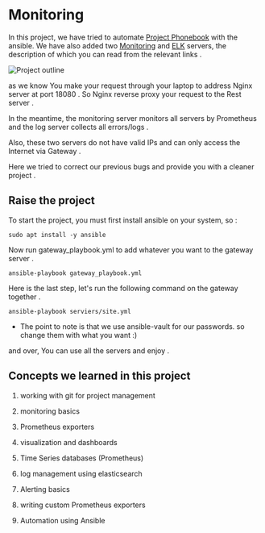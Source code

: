 # Monitoring

In this project, we have tried to automate [Project Phonebook](https://github.com/Ygn-Amirjani/Phonebook) with the ansible. We have also added two [Monitoring](https://github.com/MinaMohammadi/Monitoring/tree/master/roles/monitoring-server) and [ELK](https://github.com/MinaMohammadi/Monitoring/tree/master/roles/elk) servers, the description of which you can read from the relevant links .

![Project outline](ProjectImage/photo5879718642797623379.jpg)

as we know You make your request through your laptop to address Nginx server at port 18080 . So Nginx reverse proxy your request to the Rest server . 

In the meantime, the monitoring server monitors all servers by Prometheus and the log server collects all errors/logs .

Also, these two servers do not have valid IPs and can only access the Internet via Gateway .

Here we tried to correct our previous bugs and provide you with a cleaner project .

## Raise the project

To start the project, you must first install ansible on your system, so :

```
sudo apt install -y ansible
```

Now run gateway_playbook.yml to add whatever you want to the gateway server .

```
ansible-playbook gateway_playbook.yml
```

Here is the last step, let's run the following command on the gateway together .

```
ansible-playbook serviers/site.yml
```

* The point to note is that we use ansible-vault for our passwords. so change them with what you want :)

and over, You can use all the servers and enjoy .

## Concepts we learned in this project 

1. working with git for project management

2. monitoring basics

3. Prometheus exporters

4. visualization and dashboards

5. Time Series databases (Prometheus)

6. log management using elasticsearch

7. Alerting basics

8. writing custom Prometheus exporters

9. Automation using Ansible